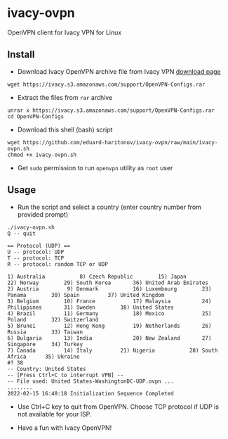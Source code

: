 # ivacy-ovpn
OpenVPN client for Ivacy VPN for Linux

## Install

* Download Ivacy OpenVPN archive file from Ivacy VPN [download page](https://support.ivacy.com/vpnusecases/openvpn-files-windows-routers-ios-linux-and-mac/)

```shell
wget https://ivacy.s3.amazonaws.com/support/OpenVPN-Configs.rar
```

* Extract the files from `rar` archive

```shell
unrar x https://ivacy.s3.amazonaws.com/support/OpenVPN-Configs.rar
cd OpenVPN-Configs
```

* Download this shell (bash) script

```shell
wget https://github.com/eduard-haritonov/ivacy-ovpn/raw/main/ivacy-ovpn.sh
chmod +x ivacy-ovpn.sh
```

* Get `sudo` permission to run `openvpn` utility as `root` user


## Usage

* Run the script and select a country (enter country number from provided prompt)

```shell
./ivacy-ovpn.sh
Q -- quit

== Protocol (UDP) ==
U -- protocol: UDP
T -- protocol: TCP
R -- protocol: random TCP or UDP

1) Australia		   8) Czech Republic	    15) Japan		      22) Norway		29) South Korea		  36) United Arab Emirates
2) Austria		   9) Denmark		    16) Luxembourg	      23) Panama		30) Spain		  37) United Kingdom
3) Belgium		  10) France		    17) Malaysia	      24) Philippines		31) Sweden		  38) United States
4) Brazil		  11) Germany		    18) Mexico		      25) Poland		32) Switzerland
5) Brunei		  12) Hong Kong		    19) Netherlands	      26) Russia		33) Taiwan
6) Bulgaria		  13) India 		    20) New Zealand	      27) Singapore		34) Turkey
7) Canada		  14) Italy		    21) Nigeria		      28) South Africa		35) Ukraine
#? 38
-- Country: United States
-- [Press Ctrl+C to interrupt VPN] --
-- File used: United States-WashingtonDC-UDP.ovpn ...
........
2022-02-15 16:48:18 Initialization Sequence Completed
```

* Use Ctrl+C key to quit from OpenVPN. Choose TCP protocol if UDP is not available for your ISP.

* Have a fun with Ivacy OpenVPN!
